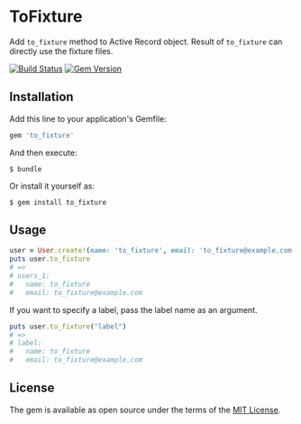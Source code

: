 # ToFixture

Add `to_fixture` method to Active Record object. Result of `to_fixture` can directly use the fixture files.

[![Build Status](https://travis-ci.org/y-yagi/to_fixture.svg?branch=master)](https://travis-ci.org/y-yagi/to_fixture)
[![Gem Version](https://badge.fury.io/rb/to_fixture.svg)](http://badge.fury.io/rb/to_fixture)

## Installation

Add this line to your application's Gemfile:

```ruby
gem 'to_fixture'
```

And then execute:

    $ bundle

Or install it yourself as:

    $ gem install to_fixture

## Usage

```ruby
user = User.create!(name: 'to_fixture', email: 'to_fixture@example.com')
puts user.to_fixture
# =>
# users_1:
#   name: to_fixture
#   email: to_fixture@example.com
```

If you want to specify a label, pass the label name as an argument.

```ruby
puts user.to_fixture("label")
# =>
# label:
#   name: to_fixture
#   email: to_fixture@example.com
```

## License

The gem is available as open source under the terms of the [MIT License](http://opensource.org/licenses/MIT).

